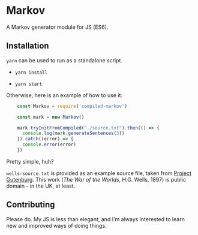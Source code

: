 # Markov

A Markov generator module for JS (ES6).


## Installation

`yarn` can be used to run as a standalone script.

- `yarn install`

- `yarn start`


Otherwise, here is an example of how to use it:

```javascript
    const Markov = require('compiled-markov')

    const mark = new Markov()

    mark.tryInitFromCompiled("./source.txt").then(() => {
      console.log(mark.generateSentences(3))
    }).catch((error) => {
      console.error(error)
    })
```

Pretty simple, huh?

`wells-source.txt` is provided as an example source file, taken from [Project Gutenburg](http://www.gutenberg.org/files/36/36-h/36-h.htm). This work (_The War of the Worlds_, H.G. Wells, 1897) is public domain - in the UK, at least.


## Contributing

Please do. My JS is less than elegant, and I'm always interested to learn new and improved ways of doing things.
